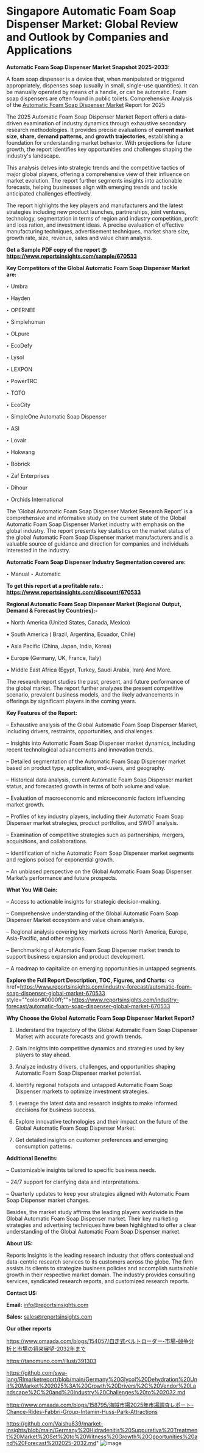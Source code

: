 # Singapore Automatic Foam Soap Dispenser Market: Global Review and Outlook by Companies and Applications

<strong>Automatic Foam Soap Dispenser Market Snapshot 2025-2033:</strong>

A foam soap dispenser is a device that, when manipulated or triggered appropriately, dispenses soap (usually in small, single-use quantities). It can be manually operated by means of a handle, or can be automatic. Foam soap dispensers are often found in public toilets. Comprehensive Analysis of the <a href=https://www.reportsinsights.com/sample/670533>Automatic Foam Soap Dispenser Market</a> Report for 2025

The 2025 Automatic Foam Soap Dispenser Market Report offers a data-driven examination of industry dynamics through exhaustive secondary research methodologies. It provides precise evaluations of <strong>current market size, share, demand patterns</strong>, and <strong>growth trajectories</strong>, establishing a foundation for understanding market behavior. With projections for future growth, the report identifies key opportunities and challenges shaping the industry's landscape.

This analysis delves into strategic trends and the competitive tactics of major global players, offering a comprehensive view of their influence on market evolution. The report further segments insights into actionable forecasts, helping businesses align with emerging trends and tackle anticipated challenges effectively.

The report highlights the key players and manufacturers and the latest strategies including new product launches, partnerships, joint ventures, technology, segmentation in terms of region and industry competition, profit and loss ration, and investment ideas. A precise evaluation of effective manufacturing techniques, advertisement techniques, market share size, growth rate, size, revenue, sales and value chain analysis.

<strong>Get a Sample PDF copy of the report @ <a href=https://www.reportsinsights.com/sample/670533 style=color:#0000ff;>https://www.reportsinsights.com/sample/670533</a></strong>

<strong>Key Competitors of the Global Automatic Foam Soap Dispenser Market are:</strong>

‣ Umbra

‣ Hayden

‣ OPERNEE

‣ Simplehuman

‣ OLpure

‣ EcoDefy

‣ Lysol

‣ LEXPON

‣ PowerTRC

‣ TOTO

‣ EcoCity

‣ SimpleOne Automatic Soap Dispenser

‣ ASI

‣ Lovair

‣ Hokwang

‣ Bobrick

‣ Zaf Enterprises

‣ Dihour

‣ Orchids International

The ‘Global Automatic Foam Soap Dispenser Market Research Report’ is a comprehensive and informative study on the current state of the Global Automatic Foam Soap Dispenser Market industry with emphasis on the global industry. The report presents key statistics on the market status of the global Automatic Foam Soap Dispenser market manufacturers and is a valuable source of guidance and direction for companies and individuals interested in the industry.

<strong>Automatic Foam Soap Dispenser Industry Segmentation covered are:</strong>

‣ Manual
‣ Automatic

<strong>To get this report at a profitable rate.: <a href=https://www.reportsinsights.com/discount/670533 style=color:#0000ff;>https://www.reportsinsights.com/discount/670533</a></strong>

<strong>Regional Automatic Foam Soap Dispenser Market (Regional Output, Demand &amp; Forecast by Countries):-</strong>

• North America (United States, Canada, Mexico)

• South America ( Brazil, Argentina, Ecuador, Chile)

• Asia Pacific (China, Japan, India, Korea)

• Europe (Germany, UK, France, Italy)

• Middle East Africa (Egypt, Turkey, Saudi Arabia, Iran) And More.

The research report studies the past, present, and future performance of the global market. The report further analyzes the present competitive scenario, prevalent business models, and the likely advancements in offerings by significant players in the coming years.

<strong>Key Features of the Report:</strong>

– Exhaustive analysis of the Global Automatic Foam Soap Dispenser Market, including drivers, restraints, opportunities, and challenges.

– Insights into Automatic Foam Soap Dispenser market dynamics, including recent technological advancements and innovation trends.

– Detailed segmentation of the Automatic Foam Soap Dispenser market based on product type, application, end-users, and geography.

– Historical data analysis, current Automatic Foam Soap Dispenser market status, and forecasted growth in terms of both volume and value.

– Evaluation of macroeconomic and microeconomic factors influencing market growth.

– Profiles of key industry players, including their Automatic Foam Soap Dispenser market strategies, product portfolios, and SWOT analysis.

– Examination of competitive strategies such as partnerships, mergers, acquisitions, and collaborations.

– Identification of niche Automatic Foam Soap Dispenser market segments and regions poised for exponential growth.

– An unbiased perspective on the Global Automatic Foam Soap Dispenser Market’s performance and future prospects.

<strong>What You Will Gain:</strong>

– Access to actionable insights for strategic decision-making.

– Comprehensive understanding of the Global Automatic Foam Soap Dispenser Market ecosystem and value chain analysis.

– Regional analysis covering key markets across North America, Europe, Asia-Pacific, and other regions.

– Benchmarking of Automatic Foam Soap Dispenser market trends to support business expansion and product development.

– A roadmap to capitalize on emerging opportunities in untapped segments.

<strong>Explore the Full Report Description, TOC, Figures, and Charts:</strong>
<a href=https://www.reportsinsights.com/industry-forecast/automatic-foam-soap-dispenser-global-market-670533 style=""color:#0000ff;"">https://www.reportsinsights.com/industry-forecast/automatic-foam-soap-dispenser-global-market-670533</a>

<strong>Why Choose the Global Automatic Foam Soap Dispenser Market Report?</strong>

1. Understand the trajectory of the Global Automatic Foam Soap Dispenser Market with accurate forecasts and growth trends.

2. Gain insights into competitive dynamics and strategies used by key players to stay ahead.

3. Analyze industry drivers, challenges, and opportunities shaping Automatic Foam Soap Dispenser market potential.

4. Identify regional hotspots and untapped Automatic Foam Soap Dispenser markets to optimize investment strategies.

5. Leverage the latest data and research insights to make informed decisions for business success.

6. Explore innovative technologies and their impact on the future of the Global Automatic Foam Soap Dispenser Market.

7. Get detailed insights on customer preferences and emerging consumption patterns.

<strong>Additional Benefits:</strong>

– Customizable insights tailored to specific business needs.

– 24/7 support for clarifying data and interpretations.

– Quarterly updates to keep your strategies aligned with Automatic Foam Soap Dispenser market changes.

Besides, the market study affirms the leading players worldwide in the Global Automatic Foam Soap Dispenser market. Their key marketing strategies and advertising techniques have been highlighted to offer a clear understanding of the Global Automatic Foam Soap Dispenser market.

<strong><strong>About US</strong>:</strong>

Reports Insights is the leading research industry that offers contextual and data-centric research services to its customers across the globe. The firm assists its clients to strategize business policies and accomplish sustainable growth in their respective market domain. The industry provides consulting services, syndicated research reports, and customized research reports.

<strong>Contact US:</strong>

<p class=><b>Email:</b> <a href=mailto:info@reportsinsights.com>info@reportsinsights.com</a></p>
<p class=><b>Sales:</b> <a href=mailto:sales@reportsinsights.com>sales@reportsinsights.com</a></p>

<strong>Our other reports</strong>

<a href=https://www.omaada.com/blogs/154057/自走式ベルトローダー-市場-競争分析と市場の将来展望-2032年まで>https://www.omaada.com/blogs/154057/自走式ベルトローダー-市場-競争分析と市場の将来展望-2032年まで</a>

<a href=https://tanomuno.com/illust/391303>https://tanomuno.com/illust/391303</a>

<a href=https://github.com/swa-lang/RImarketreport/blob/main/Germany%20Glycol%20Dehydration%20Unit%20Market%202025%3A%20Growth%20Drivers%2C%20Vendor%20Landscape%2C%20and%20Industry%20Challenges%20to%202032.md>https://github.com/swa-lang/RImarketreport/blob/main/Germany%20Glycol%20Dehydration%20Unit%20Market%202025%3A%20Growth%20Drivers%2C%20Vendor%20Landscape%2C%20and%20Industry%20Challenges%20to%202032.md</a>

<a href=https://www.omaada.com/blogs/158795/海賊市場2025年市場調査レポート-Chance-Rides-Fabbri-Group-Intamin-Huss-Park-Attractions>https://www.omaada.com/blogs/158795/海賊市場2025年市場調査レポート-Chance-Rides-Fabbri-Group-Intamin-Huss-Park-Attractions</a>

<a href=https://github.com/Vaishu839/market-insights/blob/main/Germany%20Hidradenitis%20Suppurativa%20Treatment%20Market%20Set%20to%20Witness%20Growth%20Opportunities%20and%20Forecast%202025-2032.md>https://github.com/Vaishu839/market-insights/blob/main/Germany%20Hidradenitis%20Suppurativa%20Treatment%20Market%20Set%20to%20Witness%20Growth%20Opportunities%20and%20Forecast%202025-2032.md</a>"
![image](https://github.com/user-attachments/assets/d6944690-61b9-4217-b2ac-b36ad5d7f14d)
